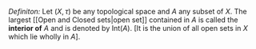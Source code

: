 *Definiton:* Let $(X,\tau)$ be any topological space and $A$ any subset of $X$. The largest [[Open and Closed sets|open set]] contained in $A$ is called the **interior of** $A$ and is denoted by $\text{Int}(A)$. \[It is the union of all open sets in $X$ which lie wholly in $A$\].